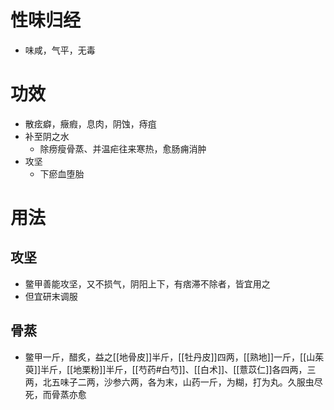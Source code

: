 # 性味归经
- 味咸，气平，无毒
# 功效
- 散痃癖，癥瘕，息肉，阴蚀，痔疽
- 补至阴之水
    - 除痨瘦骨蒸、并温疟往来寒热，愈肠痈消肿
- 攻坚
    - 下瘀血堕胎
# 用法
## 攻坚
- 鳖甲善能攻坚，又不损气，阴阳上下，有痞滞不除者，皆宜用之
- 但宜研末调服
## 骨蒸
- 鳖甲一斤，醋炙，益之[[地骨皮]]半斤，[[牡丹皮]]四两，[[熟地]]一斤，[[山茱萸]]半斤，[[地栗粉]]半斤，[[芍药#白芍]]、[[白术]]、[[薏苡仁]]各四两，三两，北五味子二两，沙参六两，各为末，山药一斤，为糊，打为丸。久服虫尽死，而骨蒸亦愈